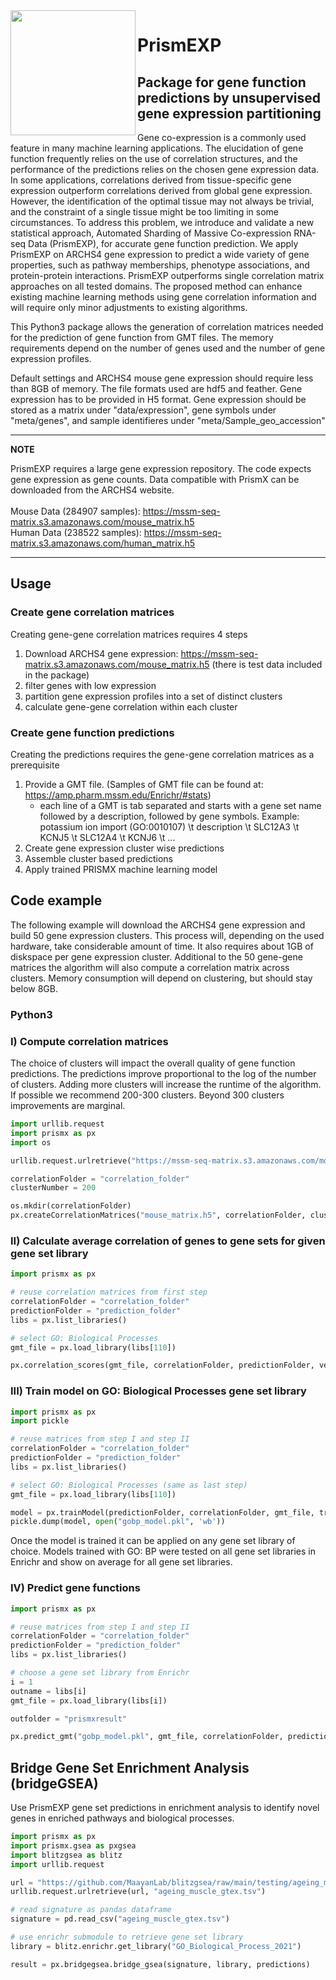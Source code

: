 <img align="left" width="200" src="https://mssm-prismx.s3.amazonaws.com/images/prismxsmall.png">

# PrismEXP

## Package for gene function predictions by unsupervised gene expression partitioning

Gene co-expression is a commonly used feature in many machine learning applications. The elucidation of gene function frequently relies on the use of correlation structures, and the performance of the predictions relies on the chosen gene expression data. In some applications, correlations derived from tissue-specific gene expression outperform correlations derived from global gene expression. However, the identification of the optimal tissue may not always be trivial, and the constraint of a single tissue might be too limiting in some circumstances. To address this problem, we introduce and validate a new statistical approach, Automated Sharding of Massive Co-expression RNA-seq Data (PrismEXP), for accurate gene function prediction. We apply PrismEXP on ARCHS4 gene expression to predict a wide variety of gene properties, such as pathway memberships, phenotype associations, and protein-protein interactions. PrismEXP outperforms single correlation matrix approaches on all tested domains. The proposed method can enhance existing machine learning methods using gene correlation information and will require only minor adjustments to existing algorithms.

This Python3 package allows the generation of correlation matrices needed for the prediction of gene function from GMT files. The memory requirements depend on the number of genes used and the number of gene expression profiles.

Default settings and ARCHS4 mouse gene expression should require less than 8GB of memory. The file formats used are hdf5 and feather. Gene expression has to be provided in H5 format. Gene expression should be stored as a matrix under "data/expression", gene symbols under "meta/genes", and sample identifieres under "meta/Sample_geo_accession"

---
**NOTE**

PrismEXP requires a large gene expression repository. The code expects gene expression as gene counts. Data compatible with PrismX can be downloaded from the ARCHS4 website.<br><br>
Mouse Data (284907 samples): https://mssm-seq-matrix.s3.amazonaws.com/mouse_matrix.h5<br>
Human Data (238522 samples): https://mssm-seq-matrix.s3.amazonaws.com/human_matrix.h5

---

## Usage

### Create gene correlation matrices
Creating gene-gene correlation matrices requires 4 steps
1. Download ARCHS4 gene expression: https://mssm-seq-matrix.s3.amazonaws.com/mouse_matrix.h5 (there is test data included in the package)
2. filter genes with low expression
3. partition gene expression profiles into a set of distinct clusters
4. calculate gene-gene correlation within each cluster

### Create gene function predictions
Creating the predictions requires the gene-gene correlation matrices as a prerequisite
1. Provide a GMT file. (Samples of GMT file can be found at: https://amp.pharm.mssm.edu/Enrichr/#stats)
    * each line of a GMT is tab separated and starts with a gene set name followed by a description, followed by gene symbols. Example: potassium ion import (GO:0010107) \t description \t SLC12A3 \t KCNJ5 \t SLC12A4 \t KCNJ6 \t ...
2. Create gene expression cluster wise predictions
3. Assemble cluster based predictions
4. Apply trained PRISMX machine learning model

## Code example

The following example will download the ARCHS4 gene expression and build 50 gene expression clusters. This process will, depending on the used hardware, take considerable amount of time. It also requires about 1GB of diskspace per gene expression cluster. Additional to the 50 gene-gene matrices the algorithm will also compute a correlation matrix across clusters. Memory consumption will depend on clustering, but should stay below 8GB.

### Python3

### I) Compute correlation matrices

The choice of clusters will impact the overall quality of gene function predictions. The predictions improve proportional to the log of the number of clusters. Adding more clusters will increase the runtime of the algorithm. If possible we recommend 200-300 clusters. Beyond 300 clusters improvements are marginal.

```python
import urllib.request
import prismx as px
import os

urllib.request.urlretrieve("https://mssm-seq-matrix.s3.amazonaws.com/mouse_matrix.h5", "mouse_matrix.h5")

correlationFolder = "correlation_folder"
clusterNumber = 200

os.mkdir(correlationFolder)
px.createCorrelationMatrices("mouse_matrix.h5", correlationFolder, clusterCount=clusterNumber, sampleCount=5000, verbose=True)
```

### II) Calculate average correlation of genes to gene sets for given gene set library

```python
import prismx as px

# reuse correlation matrices from first step
correlationFolder = "correlation_folder"
predictionFolder = "prediction_folder"
libs = px.list_libraries()

# select GO: Biological Processes
gmt_file = px.load_library(libs[110])

px.correlation_scores(gmt_file, correlationFolder, predictionFolder, verbose=True)
```

### III) Train model on GO: Biological Processes gene set library

```python
import prismx as px
import pickle

# reuse matrices from step I and step II
correlationFolder = "correlation_folder"
predictionFolder = "prediction_folder"
libs = px.list_libraries()

# select GO: Biological Processes (same as last step)
gmt_file = px.load_library(libs[110])

model = px.trainModel(predictionFolder, correlationFolder, gmt_file, training_size=300000, test_train_split=0.1, sample_positive=40000, sample_negative=200000, random_state=42, verbose=True)
pickle.dump(model, open("gobp_model.pkl", 'wb'))
```

Once the model is trained it can be applied on any gene set library of choice. Models trained with GO: BP were tested on all gene set libraries in Enrichr and show on average for all gene set libraries.

### IV) Predict gene functions

```python
import prismx as px

# reuse matrices from step I and step II
correlationFolder = "correlation_folder"
predictionFolder = "prediction_folder"
libs = px.list_libraries()

# choose a gene set library from Enrichr
i = 1
outname = libs[i]
gmt_file = px.load_library(libs[i])

outfolder = "prismxresult"

px.predict_gmt("gobp_model.pkl", gmt_file, correlationFolder, predictionFolder, outfolder, outname, step_size=200, intersect=False, verbose=True)
```

## Bridge Gene Set Enrichment Analysis (bridgeGSEA)

Use PrismEXP gene set predictions in enrichment analysis to identify novel genes in enriched pathways and biological processes.

```python
import prismx as px
import prismx.gsea as pxgsea
import blitzgsea as blitz
import urllib.request

url = "https://github.com/MaayanLab/blitzgsea/raw/main/testing/ageing_muscle_gtex.tsv"
urllib.request.urlretrieve(url, "ageing_muscle_gtex.tsv")

# read signature as pandas dataframe
signature = pd.read_csv("ageing_muscle_gtex.tsv")

# use enrichr submodule to retrieve gene set library
library = blitz.enrichr.get_library("GO_Biological_Process_2021")

result = px.bridgegsea.bridge_gsea(signature, library, predictions)
```

